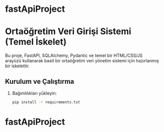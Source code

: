 # fastApiProject


# Ortaöğretim Veri Girişi Sistemi (Temel İskelet)

Bu proje, FastAPI, SQLAlchemy, Pydantic ve temel bir HTML/CSS/JS arayüzü kullanarak basit bir ortaöğretim veri yönetim sistemi için hazırlanmış bir iskelettir.

## Kurulum ve Çalıştırma

1. Bağımlılıkları yükleyin:
   ```bash
   pip install -r requirements.txt
   ```
# fastApiProject
